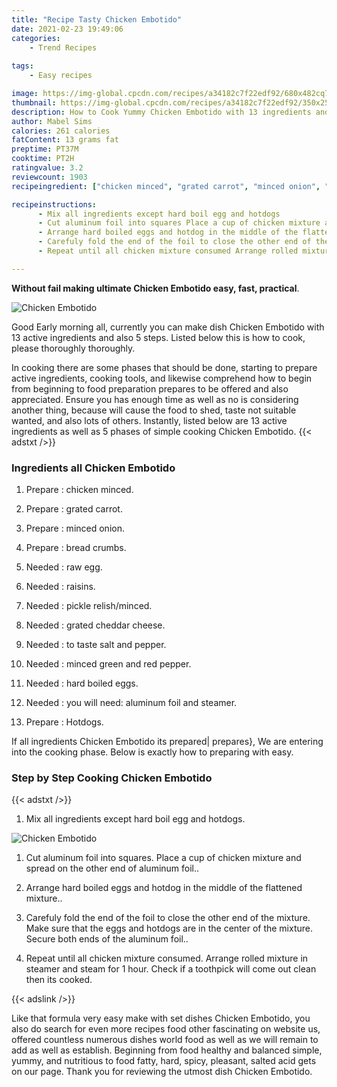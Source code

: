 ```yaml
---
title: "Recipe Tasty Chicken Embotido"
date: 2021-02-23 19:49:06
categories:
    - Trend Recipes
    
tags:
    - Easy recipes

image: https://img-global.cpcdn.com/recipes/a34182c7f22edf92/680x482cq70/chicken-embotido-recipe-main-photo.jpg
thumbnail: https://img-global.cpcdn.com/recipes/a34182c7f22edf92/350x250cq70/chicken-embotido-recipe-main-photo.jpg
description: How to Cook Yummy Chicken Embotido with 13 ingredients and 5 stages of easy cooking.
author: Mabel Sims
calories: 261 calories
fatContent: 13 grams fat
preptime: PT37M
cooktime: PT2H
ratingvalue: 3.2
reviewcount: 1903
recipeingredient: ["chicken minced", "grated carrot", "minced onion", "bread crumbs", "raw egg", "raisins", "pickle relishminced", "grated cheddar cheese", "to taste salt and pepper", "minced green and red pepper", "hard boiled eggs", "you will need aluminum foil and steamer", "Hotdogs"]

recipeinstructions: 
      - Mix all ingredients except hard boil egg and hotdogs 
      - Cut aluminum foil into squares Place a cup of chicken mixture and spread on the other end of aluminum foil 
      - Arrange hard boiled eggs and hotdog in the middle of the flattened mixture 
      - Carefuly fold the end of the foil to close the other end of the mixture Make sure that the eggs and hotdogs are in the center of the mixture Secure both ends of the aluminum foil 
      - Repeat until all chicken mixture consumed Arrange rolled mixture in steamer and steam for 1 hour Check if a toothpick will come out clean then its cooked

---
```




**Without fail making ultimate Chicken Embotido easy, fast, practical**. 


![Chicken Embotido](https://img-global.cpcdn.com/recipes/a34182c7f22edf92/680x482cq70/chicken-embotido-recipe-main-photo.jpg "Chicken Embotido")




Good Early morning all, currently you can make dish Chicken Embotido with 13 active ingredients and also 5 steps. Listed below this is how to cook, please thoroughly thoroughly.

In cooking there are some phases that should be done, starting to prepare active ingredients, cooking tools, and likewise comprehend how to begin from beginning to food preparation prepares to be offered and also appreciated. Ensure you has enough time as well as no is considering another thing, because will cause the food to shed, taste not suitable wanted, and also lots of others. Instantly, listed below are 13 active ingredients as well as 5 phases of simple cooking Chicken Embotido.
{{< adstxt />}}

### Ingredients all Chicken Embotido


1. Prepare  : chicken minced.

1. Prepare  : grated carrot.

1. Prepare  : minced onion.

1. Prepare  : bread crumbs.

1. Needed  : raw egg.

1. Needed  : raisins.

1. Needed  : pickle relish/minced.

1. Needed  : grated cheddar cheese.

1. Needed  : to taste salt and pepper.

1. Needed  : minced green and red pepper.

1. Needed  : hard boiled eggs.

1. Needed  : you will need: aluminum foil and steamer.

1. Prepare  : Hotdogs.



If all ingredients Chicken Embotido its prepared| prepares}, We are entering into the cooking phase. Below is exactly how to preparing with easy.

### Step by Step Cooking Chicken Embotido

{{< adstxt />}}


1. Mix all ingredients except hard boil egg and hotdogs.



![Chicken Embotido](https://img-global.cpcdn.com/steps/0c4bc7b38689c5be/160x128cq70/chicken-embotido-recipe-step-1-photo.jpg" "Chicken Embotido")



1. Cut aluminum foil into squares. Place a cup of chicken mixture and spread on the other end of aluminum foil..



1. Arrange hard boiled eggs and hotdog in the middle of the flattened mixture..



1. Carefuly fold the end of the foil to close the other end of the mixture. Make sure that the eggs and hotdogs are in the center of the mixture. Secure both ends of the aluminum foil..



1. Repeat until all chicken mixture consumed. Arrange rolled mixture in steamer and steam for 1 hour. Check if a toothpick will come out clean then its cooked.





{{< adslink />}}

Like that formula very easy make with set dishes Chicken Embotido, you also do search for even more recipes food other fascinating on website us, offered countless numerous dishes world food as well as we will remain to add as well as establish. Beginning from food healthy and balanced simple, yummy, and nutritious to food fatty, hard, spicy, pleasant, salted acid gets on our page. Thank you for reviewing the utmost dish Chicken Embotido.
